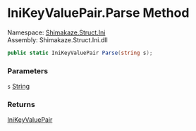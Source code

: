 # IniKeyValuePair.Parse Method
Namespace: [Shimakaze.Struct.Ini](Shimakaze.Struct.Ini/Shimakaze.Struct.Ini.md)  
Assembly: Shimakaze.Struct.Ini.dll  

```csharp
public static IniKeyValuePair Parse(string s);
```

### Parameters
`s` [String](//docs.microsoft.com/zh-cn/dotnet/api/system.string)

### Returns
[IniKeyValuePair](Shimakaze.Struct.Ini/IniKeyValuePair/IniKeyValuePair.md)
